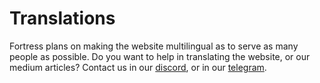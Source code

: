 # Translations

Fortress plans on making the website multilingual as to serve as many people as possible. Do you want to help in translating the website, or our medium articles? Contact us in our [discord](https://discord.gg/fortress/), or in our [telegram](https://t.me/FortressDAO/).

